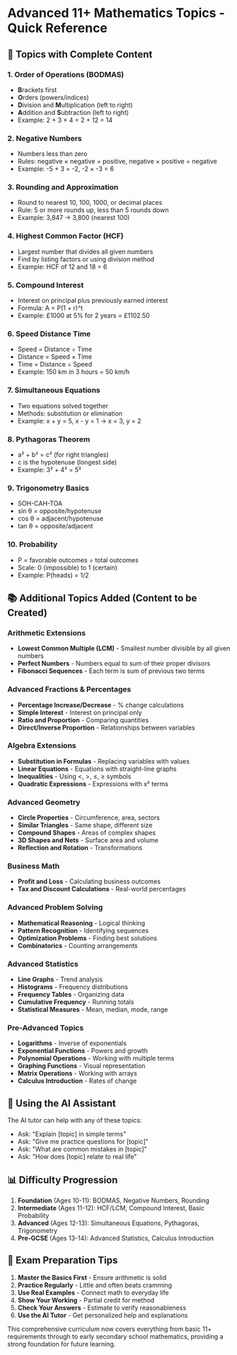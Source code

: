 # Advanced 11+ Mathematics Topics - Quick Reference

## 🎯 Topics with Complete Content

### 1. Order of Operations (BODMAS)
- **B**rackets first
- **O**rders (powers/indices)
- **D**ivision and **M**ultiplication (left to right)
- **A**ddition and **S**ubtraction (left to right)
- Example: 2 + 3 × 4 = 2 + 12 = 14

### 2. Negative Numbers
- Numbers less than zero
- Rules: negative × negative = positive, negative × positive = negative
- Example: -5 + 3 = -2, -2 × -3 = 6

### 3. Rounding and Approximation
- Round to nearest 10, 100, 1000, or decimal places
- Rule: 5 or more rounds up, less than 5 rounds down
- Example: 3,847 → 3,800 (nearest 100)

### 4. Highest Common Factor (HCF)
- Largest number that divides all given numbers
- Find by listing factors or using division method
- Example: HCF of 12 and 18 = 6

### 5. Compound Interest
- Interest on principal plus previously earned interest
- Formula: A = P(1 + r)^t
- Example: £1000 at 5% for 2 years = £1102.50

### 6. Speed Distance Time
- Speed = Distance ÷ Time
- Distance = Speed × Time
- Time = Distance ÷ Speed
- Example: 150 km in 3 hours = 50 km/h

### 7. Simultaneous Equations
- Two equations solved together
- Methods: substitution or elimination
- Example: x + y = 5, x - y = 1 → x = 3, y = 2

### 8. Pythagoras Theorem
- a² + b² = c² (for right triangles)
- c is the hypotenuse (longest side)
- Example: 3² + 4² = 5²

### 9. Trigonometry Basics
- SOH-CAH-TOA
- sin θ = opposite/hypotenuse
- cos θ = adjacent/hypotenuse
- tan θ = opposite/adjacent

### 10. Probability
- P = favorable outcomes ÷ total outcomes
- Scale: 0 (impossible) to 1 (certain)
- Example: P(heads) = 1/2

## 📚 Additional Topics Added (Content to be Created)

### Arithmetic Extensions
- **Lowest Common Multiple (LCM)** - Smallest number divisible by all given numbers
- **Perfect Numbers** - Numbers equal to sum of their proper divisors
- **Fibonacci Sequences** - Each term is sum of previous two terms

### Advanced Fractions & Percentages
- **Percentage Increase/Decrease** - % change calculations
- **Simple Interest** - Interest on principal only
- **Ratio and Proportion** - Comparing quantities
- **Direct/Inverse Proportion** - Relationships between variables

### Algebra Extensions
- **Substitution in Formulas** - Replacing variables with values
- **Linear Equations** - Equations with straight-line graphs
- **Inequalities** - Using <, >, ≤, ≥ symbols
- **Quadratic Expressions** - Expressions with x² terms

### Advanced Geometry
- **Circle Properties** - Circumference, area, sectors
- **Similar Triangles** - Same shape, different size
- **Compound Shapes** - Areas of complex shapes
- **3D Shapes and Nets** - Surface area and volume
- **Reflection and Rotation** - Transformations

### Business Math
- **Profit and Loss** - Calculating business outcomes
- **Tax and Discount Calculations** - Real-world percentages

### Advanced Problem Solving
- **Mathematical Reasoning** - Logical thinking
- **Pattern Recognition** - Identifying sequences
- **Optimization Problems** - Finding best solutions
- **Combinatorics** - Counting arrangements

### Advanced Statistics
- **Line Graphs** - Trend analysis
- **Histograms** - Frequency distributions
- **Frequency Tables** - Organizing data
- **Cumulative Frequency** - Running totals
- **Statistical Measures** - Mean, median, mode, range

### Pre-Advanced Topics
- **Logarithms** - Inverse of exponentials
- **Exponential Functions** - Powers and growth
- **Polynomial Operations** - Working with multiple terms
- **Graphing Functions** - Visual representation
- **Matrix Operations** - Working with arrays
- **Calculus Introduction** - Rates of change

## 🚀 Using the AI Assistant

The AI tutor can help with any of these topics:
- Ask: "Explain [topic] in simple terms"
- Ask: "Give me practice questions for [topic]"
- Ask: "What are common mistakes in [topic]"
- Ask: "How does [topic] relate to real life"

## 📊 Difficulty Progression

1. **Foundation** (Ages 10-11): BODMAS, Negative Numbers, Rounding
2. **Intermediate** (Ages 11-12): HCF/LCM, Compound Interest, Basic Probability
3. **Advanced** (Ages 12-13): Simultaneous Equations, Pythagoras, Trigonometry
4. **Pre-GCSE** (Ages 13-14): Advanced Statistics, Calculus Introduction

## 🎯 Exam Preparation Tips

1. **Master the Basics First** - Ensure arithmetic is solid
2. **Practice Regularly** - Little and often beats cramming
3. **Use Real Examples** - Connect math to everyday life
4. **Show Your Working** - Partial credit for method
5. **Check Your Answers** - Estimate to verify reasonableness
6. **Use the AI Tutor** - Get personalized help and explanations

This comprehensive curriculum now covers everything from basic 11+ requirements through to early secondary school mathematics, providing a strong foundation for future learning.
